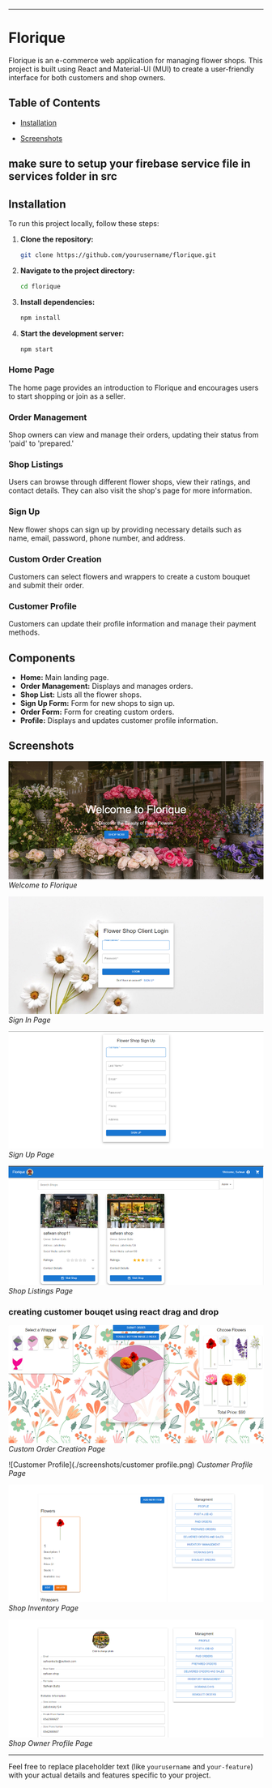 
---

# Florique

Florique is an e-commerce web application for managing flower shops. This project is built using React and Material-UI (MUI) to create a user-friendly interface for both customers and shop owners.

## Table of Contents

- [Installation](#installation)

- [Screenshots](#screenshots)

## make sure to setup your firebase service file in services folder in src 

## Installation

To run this project locally, follow these steps:

1. **Clone the repository:**

   ```sh
   git clone https://github.com/yourusername/florique.git
   ```

2. **Navigate to the project directory:**

   ```sh
   cd florique
   ```

3. **Install dependencies:**

   ```sh
   npm install
   ```

4. **Start the development server:**

   ```sh
   npm start
   ```




### Home Page

The home page provides an introduction to Florique and encourages users to start shopping or join as a seller.

### Order Management

Shop owners can view and manage their orders, updating their status from 'paid' to 'prepared.'

### Shop Listings

Users can browse through different flower shops, view their ratings, and contact details. They can also visit the shop's page for more information.

### Sign Up

New flower shops can sign up by providing necessary details such as name, email, password, phone number, and address.

### Custom Order Creation

Customers can select flowers and wrappers to create a custom bouquet and submit their order.

### Customer Profile

Customers can update their profile information and manage their payment methods.

## Components

- **Home:** Main landing page.
- **Order Management:** Displays and manages orders.
- **Shop List:** Lists all the flower shops.
- **Sign Up Form:** Form for new shops to sign up.
- **Order Form:** Form for creating custom orders.
- **Profile:** Displays and updates customer profile information.

## Screenshots

![Welcome Page](./screenshots/welcome.png)
*Welcome to Florique*


![Sign In](./screenshots/signin.png)
*Sign In Page*

![Sign Up](./screenshots/register.png)
*Sign Up Page*

![Shop Listings](./screenshots/shops.png)
*Shop Listings Page*
### creating customer bouqet using  react drag and drop
![Build Bouquet](./screenshots/build_bouqet.png)
*Custom Order Creation Page*

![Customer Profile](./screenshots/customer profile.png)
*Customer Profile Page*


![Shop Inventory](./screenshots/shop_inventory.png)
*Shop Inventory Page*

![Shop Owner Profile](./screenshots/shop_owner_profile.png)
*Shop Owner Profile Page*





---

Feel free to replace placeholder text (like `yourusername` and `your-feature`) with your actual details and features specific to your project.